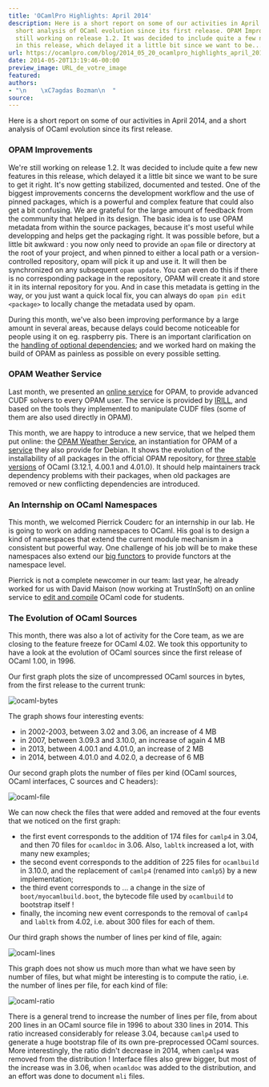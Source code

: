 ```yaml
---
title: 'OCamlPro Highlights: April 2014'
description: Here is a short report on some of our activities in April 2014, and a
  short analysis of OCaml evolution since its first release. OPAM Improvements We're
  still working on release 1.2. It was decided to include quite a few new features
  in this release, which delayed it a little bit since we want to be...
url: https://ocamlpro.com/blog/2014_05_20_ocamlpro_highlights_april_2014
date: 2014-05-20T13:19:46-00:00
preview_image: URL_de_votre_image
featured:
authors:
- "\n    \xC7agdas Bozman\n  "
source:
---
```


<p>Here is a short report on some of our activities in April 2014, and a short analysis of OCaml evolution since its first release.</p>
<h3>OPAM Improvements</h3>
<p>We're still working on release 1.2. It was decided to include quite a few new features in this release, which delayed it a little bit since we want to be sure to get it right. It's now getting stabilized, documented and tested. One of the biggest improvements concerns the development workflow and the use of pinned packages, which is a powerful and complex feature that could also get a bit confusing. We are grateful for the large amount of feedback from the community that helped in its design. The basic idea is to use OPAM metadata from within the source packages, because it's most useful while developping and helps get the packaging right. It was possible before, but a little bit awkward : you now only need to provide an <code>opam</code> file or directory at the root of your project, and when pinned to either a local path or a version-controlled repository, opam will pick it up and use it. It will then be synchronized on any subsequent <code>opam update</code>. You can even do this if there is no corresponding package in the repository, OPAM will create it and store it in its internal repository for you. And in case this metadata is getting in the way, or you just want a quick local fix, you can always do <code>opam pin edit &lt;package&gt;</code> to locally change the metadata used by opam.</p>
<p>During this month, we've also been improving performance by a large amount in several areas, because delays could become noticeable for people using it on eg. raspberry pis. There is an important clarification on the <a href="https://github.com/ocaml/opam/blob/master/doc/design/metadata-evolution">handling of optional dependencies</a>; and we worked hard on making the build of OPAM as painless as possible on every possible setting.</p>
<h3>OPAM Weather Service</h3>
<p>Last month, we presented an <a href="https://cudf-solvers.irill.org/">online service</a> for OPAM, to provide advanced CUDF solvers to every OPAM user. The service is provided by <a href="https://www.irill.org/">IRILL</a>, and based on the tools they implemented to manipulate CUDF files (some of them are also used directly in OPAM).</p>
<p>This month, we are happy to introduce a new service, that we helped them put online: the <a href="https://ows.irill.org/">OPAM Weather Service</a>, an instantiation for OPAM of a <a href="https://qa.debian.org/dose/debcheck.html">service</a> they also provide for Debian. It shows the evolution of the installability of all packages in the official OPAM repository, for <a href="https://ows.irill.org/table.html">three stable versions</a> of OCaml (3.12.1, 4.00.1 and 4.01.0). It should help maintainers track dependency problems with their packages, when old packages are removed or new conflicting dependencies are introduced.</p>
<h3>An Internship on OCaml Namespaces</h3>
<p>This month, we welcomed Pierrick Couderc for an internship in our lab. He is going to work on adding namespaces to OCaml. His goal is to design a kind of namespaces that extend the current module mechanism in a consistent but powerful way. One challenge of his job will be to make these namespaces also extend our <a href="https://ocamlpro.com/blog/2011_08_10_packing_and_functors">big functors</a> to provide functors at the namespace level.</p>
<p>Pierrick is not a complete newcomer in our team: last year, he already worked for us with David Maison (now working at TrustInSoft) on an online service to <a href="https://edit.ocamlpro.com/">edit and compile</a> OCaml code for students.</p>
<h3>The Evolution of OCaml Sources</h3>
<p>This month, there was also a lot of activity for the Core team, as we are closing to the feature freeze for OCaml 4.02. We took this opportunity to have a look at the evolution of OCaml sources since the first release of OCaml 1.00, in 1996.</p>
<p>Our first graph plots the size of uncompressed OCaml sources in bytes, from the first release to the current trunk:</p>
<p><img src="https://ocamlpro.com/blog/assets/img/graph_ocaml_bytes.png" alt="ocaml-bytes"/></p>
<p>The graph shows four interesting events:</p>
<ul>
<li>in 2002-2003, between 3.02 and 3.06, an increase of 4 MB
</li>
<li>in 2007, between 3.09.3 and 3.10.0, an increase of again 4 MB
</li>
<li>in 2013, between 4.00.1 and 4.01.0, an increase of 2 MB
</li>
<li>in 2014, between 4.01.0 and 4.02.0, a decrease of 6 MB
</li>
</ul>
<p>Our second graph plots the number of files per kind (OCaml sources, OCaml interfaces, C sources and C headers):</p>
<p><img src="https://ocamlpro.com/blog/assets/img/graph_ocaml_files.png" alt="ocaml-file"/></p>
<p>We can now check the files that were added and removed at the four events that we noticed on the first graph:</p>
<ul>
<li>the first event corresponds to the addition of 174 files for <code>camlp4</code> in 3.04, and then 70 files for <code>ocamldoc</code> in 3.06. Also, <code>labltk</code> increased a lot, with many new examples;
</li>
<li>the second event corresponds to the addition of 225 files for <code>ocamlbuild</code> in 3.10.0, and the replacement of <code>camlp4</code> (renamed into <code>camlp5</code>) by a new implementation;
</li>
<li>the third event corresponds to ... a change in the size of <code>boot/myocamlbuild.boot</code>, the bytecode file used by <code>ocamlbuild</code> to bootstrap itself !
</li>
<li>finally, the incoming new event corresponds to the removal of <code>camlp4</code> and <code>labltk</code> from 4.02, i.e. about 300 files for each of them.
</li>
</ul>
<p>Our third graph shows the number of lines per kind of file, again:</p>
<p><img src="https://ocamlpro.com/blog/assets/img/graph_ocaml_lines.png" alt="ocaml-lines"/></p>
<p>This graph does not show us much more than what we have seen by number of files, but what might be interesting is to compute the ratio, i.e. the number of lines per file, for each kind of file:</p>
<p><img src="https://ocamlpro.com/blog/assets/img/graph_ocaml_ratio.png" alt="ocaml-ratio"/></p>
<p>There is a general trend to increase the number of lines per file, from about 200 lines in an OCaml source file in 1996 to about 330 lines in 2014. This ratio increased considerably for release 3.04, because <code>camlp4</code> used to generate a huge bootstrap file of its own pre-preprocessed OCaml sources. More interestingly, the ratio didn't decrease in 2014, when <code>camlp4</code> was removed from the distribution ! Interface files also grew bigger, but most of the increase was in 3.06, when <code>ocamldoc</code> was added to the distribution, and an effort was done to document <code>mli</code> files.</p>

